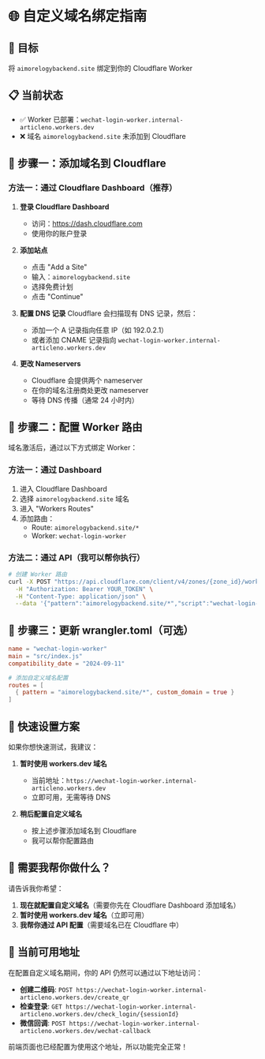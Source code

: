 # 🌐 自定义域名绑定指南

## 🎯 目标
将 `aimorelogybackend.site` 绑定到你的 Cloudflare Worker

## 📋 当前状态
- ✅ Worker 已部署：`wechat-login-worker.internal-articleno.workers.dev`
- ❌ 域名 `aimorelogybackend.site` 未添加到 Cloudflare

## 🚀 步骤一：添加域名到 Cloudflare

### 方法一：通过 Cloudflare Dashboard（推荐）

1. **登录 Cloudflare Dashboard**
   - 访问：https://dash.cloudflare.com
   - 使用你的账户登录

2. **添加站点**
   - 点击 "Add a Site"
   - 输入：`aimorelogybackend.site`
   - 选择免费计划
   - 点击 "Continue"

3. **配置 DNS 记录**
   Cloudflare 会扫描现有 DNS 记录，然后：
   - 添加一个 A 记录指向任意 IP（如 192.0.2.1）
   - 或者添加 CNAME 记录指向 `wechat-login-worker.internal-articleno.workers.dev`

4. **更改 Nameservers**
   - Cloudflare 会提供两个 nameserver
   - 在你的域名注册商处更改 nameserver
   - 等待 DNS 传播（通常 24 小时内）

## 🚀 步骤二：配置 Worker 路由

域名激活后，通过以下方式绑定 Worker：

### 方法一：通过 Dashboard
1. 进入 Cloudflare Dashboard
2. 选择 `aimorelogybackend.site` 域名
3. 进入 "Workers Routes"
4. 添加路由：
   - Route: `aimorelogybackend.site/*`
   - Worker: `wechat-login-worker`

### 方法二：通过 API（我可以帮你执行）
```bash
# 创建 Worker 路由
curl -X POST "https://api.cloudflare.com/client/v4/zones/{zone_id}/workers/routes" \
  -H "Authorization: Bearer YOUR_TOKEN" \
  -H "Content-Type: application/json" \
  --data '{"pattern":"aimorelogybackend.site/*","script":"wechat-login-worker"}'
```

## 🚀 步骤三：更新 wrangler.toml（可选）

```toml
name = "wechat-login-worker"
main = "src/index.js"
compatibility_date = "2024-09-11"

# 添加自定义域名配置
routes = [
  { pattern = "aimorelogybackend.site/*", custom_domain = true }
]
```

## 🔄 快速设置方案

如果你想快速测试，我建议：

1. **暂时使用 workers.dev 域名**
   - 当前地址：`https://wechat-login-worker.internal-articleno.workers.dev`
   - 立即可用，无需等待 DNS

2. **稍后配置自定义域名**
   - 按上述步骤添加域名到 Cloudflare
   - 我可以帮你配置路由

## 🤔 需要我帮你做什么？

请告诉我你希望：
1. **现在就配置自定义域名**（需要你先在 Cloudflare Dashboard 添加域名）
2. **暂时使用 workers.dev 域名**（立即可用）
3. **我帮你通过 API 配置**（需要域名已在 Cloudflare 中）

## 📱 当前可用地址

在配置自定义域名期间，你的 API 仍然可以通过以下地址访问：

- **创建二维码**: `POST https://wechat-login-worker.internal-articleno.workers.dev/create_qr`
- **检查登录**: `GET https://wechat-login-worker.internal-articleno.workers.dev/check_login/{sessionId}`
- **微信回调**: `POST https://wechat-login-worker.internal-articleno.workers.dev/wechat-callback`

前端页面也已经配置为使用这个地址，所以功能完全正常！